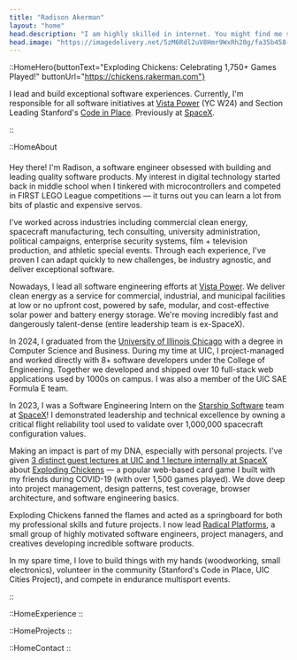 ```yaml
---
title: "Radison Akerman"
layout: "home"
head.description: "I am highly skilled in internet. You might find me solving niche problems with programming, over yonder with my camera, or working on something radical."
head.image: "https://imagedelivery.net/5zM6Rdl2uV8Hmr9WxRh20g/fa35b458-67ec-4711-0256-9f68535cbd00/md"
---
```


::HomeHero{buttonText="Exploding Chickens: Celebrating 1,750+ Games Played!" buttonUrl="https://chickens.rakerman.com"}

I lead and build exceptional software experiences.
Currently, I'm responsible for all software initiatives at [Vista Power](https://vistapower.com) (YC W24) and Section Leading Stanford's [Code in Place](https://codeinplace.stanford.edu).
Previously at [SpaceX](https://spacex.com).

::

::HomeAbout

<!-- #### [Internet wizard with]{.text-accent} [4+ years of full-stack software experience.]{.text-primary} -->

<!-- #### [Lead Software Engineer @ Vista Power]{.text-primary}[, backed by Y Combinator.]{.text-accent} -->

<!-- #### [Founder & CEO @ Radical]{.text-primary}[, building Radial, an event operations SaaS.]{.text-accent} -->

<!-- #### [Previously]{.text-accent} [Starship Software Engineering @ SpaceX.]{.text-primary} -->

####

Hey there! I'm Radison, a software engineer obsessed with building and leading quality software products. My interest in digital technology started back in middle school when I tinkered with
microcontrollers and competed in FIRST LEGO League competitions — it turns out you can learn a lot from bits of plastic
and expensive servos.

I've worked across industries including commercial clean energy, spacecraft manufacturing, tech consulting, university administration, political campaigns, enterprise security systems, film + television production, and athletic special events. Through each experience, I've proven I can adapt quickly to new challenges, be industry agnostic, and deliver exceptional software.

Nowadays, I lead all software engineering efforts at [Vista Power](https://vistapower.com). We deliver clean energy as a service for commercial, industrial, and municipal facilities at low or no upfront cost, powered by safe, modular, and cost-effective solar power and battery energy storage. We're moving incredibly fast and dangerously talent-dense (entire leadership team is ex-SpaceX).

In 2024, I graduated from the [University of Illinois Chicago](https://uic.edu) with a degree in Computer Science and Business. During my time at UIC, I project-managed and worked directly with
8+ software developers under the College of Engineering. Together we developed and shipped over 10 full-stack web
applications used by 1000s on campus. I was also a member of the UIC SAE Formula E team.

In 2023, I was a Software Engineering Intern on the
[Starship Software](https://www.spacex.com/vehicles/starship/) team at [SpaceX](https://spacex.com)! I demonstrated
leadership and technical excellence by owning a critical flight reliability
tool used to validate over 1,000,000 spacecraft configuration values.

Making an impact is part of my DNA, especially with personal projects. I've given [3 distinct
guest lectures at UIC and 1 lecture internally at SpaceX](/publications) about
[Exploding Chickens](https://chickens.rakerman.com) — a popular web-based card game I built with my friends during COVID-19 (with over 1,500 games played). We dove deep into project management, design patterns, test coverage, browser architecture, and software engineering basics.

Exploding Chickens fanned the flames and acted as a springboard for both my professional skills and future
projects. I now lead [Radical Platforms](https://radicalplatforms.org), a small group of highly motivated
software engineers, project managers, and creatives developing incredible software products.

In my spare time, I love to build things with my hands (woodworking, small electronics), volunteer in
the community (Stanford's Code in Place, UIC Cities Project), and compete in endurance multisport events.

::

::HomeExperience
::

::HomeProjects
::

::HomeContact
::
